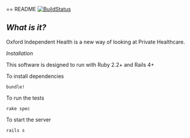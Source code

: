 == README
[![BuildStatus](http://img.shields.io/travis/callumanderson/oih/master.svg?style=flat)](https://travis-ci.org/callumanderson/oih)

*What is it?*
-----------
Oxford Independent Health is a new way of looking at Private Healthcare.  

*Installation*

This software is designed to run with Ruby 2.2+ and Rails 4+

To install dependencies
````
bundle!
````
To run the tests
````
rake spec
````
To start the server
````
rails s
````
